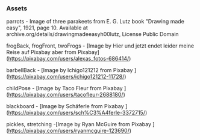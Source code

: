 

 ### Assets

 parrots - Image of three parakeets from E. G. Lutz book "Drawing made easy", 1921, page 10. Available at archive.org/details/drawingmadeeasyh00lutz, License Public Domain

 frogBack, frogFront, twoFrogs - [Image by Hier und jetzt endet leider meine Reise auf Pixabay aber from Pixabay] (https://pixabay.com/users/alexas_fotos-686414/)

 barbellBack - [Image by Ichigo121212 from Pixabay ] (https://pixabay.com/users/ichigo121212-11728/)

 childPose - [Image by Taco Fleur from Pixabay ] (https://pixabay.com/users/tacofleur-2688180/)

 blackboard - [Image by Schäferle from Pixabay ] (https://pixabay.com/users/sch%C3%A4ferle-3372715/)

 pickles, stretching -[Image by Ryan McGuire from Pixabay ] (https://pixabay.com/users/ryanmcguire-123690/)

 